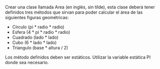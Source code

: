Crear una clase llamada Area (en inglés, sin tilde), esta clase deberá tener definidos
tres métodos que sirvan para poder calcular el área de las siguientes
figuras geométricas:

- Círculo (pi * radio * radio)
- Esfera  (4 * pi * radio * radio)
- Cuadrado (lado * lado)
- Cubo (6 * lado * lado)
- Triangulo (base * altura / 2)

Los método definidos deben ser estáticos. Utilizar la variable estática PI
donde sea necesario.
